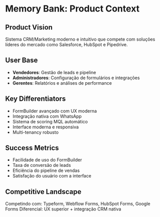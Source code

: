 # Memory Bank: Product Context

## Product Vision
Sistema CRM/Marketing moderno e intuitivo que compete com soluções líderes do mercado como Salesforce, HubSpot e Pipedrive.

## User Base
- **Vendedores**: Gestão de leads e pipeline
- **Administradores**: Configuração de formulários e integrações
- **Gerentes**: Relatórios e análises de performance

## Key Differentiators
- FormBuilder avançado com UX moderna
- Integração nativa com WhatsApp
- Sistema de scoring MQL automático
- Interface moderna e responsiva
- Multi-tenancy robusto

## Success Metrics
- Facilidade de uso do FormBuilder
- Taxa de conversão de leads
- Eficiência do pipeline de vendas
- Satisfação do usuário com a interface

## Competitive Landscape
Competindo com: Typeform, Webflow Forms, HubSpot Forms, Google Forms
Diferencial: UX superior + integração CRM nativa 